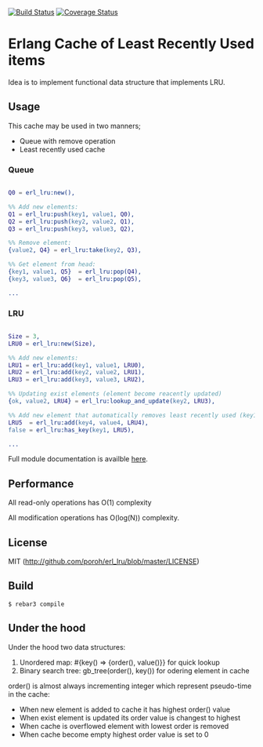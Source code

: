[![Build Status](https://travis-ci.org/poroh/erl_lru.svg?branch=master)](https://travis-ci.org/poroh/erl_lru) [![Coverage Status](https://coveralls.io/repos/github/poroh/erl_lru/badge.svg?branch=master)](https://coveralls.io/github/poroh/erl_lru?branch=master)

# Erlang Cache of Least Recently Used items

Idea is to implement functional data structure that implements LRU.

## Usage

This cache may be used in two manners;
* Queue with remove operation
* Least recently used cache

### Queue

```erlang

Q0 = erl_lru:new(),

%% Add new elements:
Q1 = erl_lru:push(key1, value1, Q0),
Q2 = erl_lru:push(key2, value2, Q1),
Q3 = erl_lru:push(key3, value3, Q2),

%% Remove element:
{value2, Q4} = erl_lru:take(key2, Q3),

%% Get element from head:
{key1, value1, Q5}  = erl_lru:pop(Q4),
{key3, value3, Q6}  = erl_lru:pop(Q5),

...
```


### LRU

```erlang

Size = 3,
LRU0 = erl_lru:new(Size),

%% Add new elements:
LRU1 = erl_lru:add(key1, value1, LRU0),
LRU2 = erl_lru:add(key2, value2, LRU1),
LRU3 = erl_lru:add(key3, value3, LRU2),

%% Updating exist elements (element become reacently updated)
{ok, value2, LRU4} = erl_lru:lookup_and_update(key2, LRU3),

%% Add new element that automatically removes least recently used (key1)
LRU5  = erl_lru:add(key4, value4, LRU4),
false = erl_lru:has_key(key1, LRU5),

...
```

Full module documentation is availble [here](http://github.com/poroh/erl_lru/blob/master/doc/erl_lru.md).

## Performance

All read-only operations has O(1) complexity

All modification operations has O(log(N)) complexity.

## License

MIT (http://github.com/poroh/erl_lru/blob/master/LICENSE)

## Build

```
$ rebar3 compile

```

## Under the hood

Under the hood two data structures:

1. Unordered map: #{key() => {order(), value()}} for quick lookup
2. Binary search tree: gb_tree(order(), key()) for odering element in cache

order() is almost always incrementing integer which represent pseudo-time in the cache:
* When new element is added to cache it has highest order() value
* When exist element is updated its order value is changest to highest
* When cache is overflowed element with lowest order is removed
* When cache become empty highest order value is set to 0


